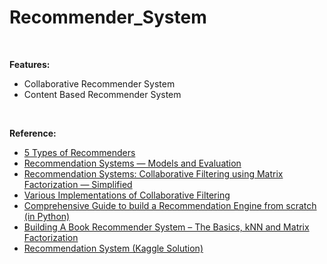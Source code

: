 # Recommender_System

<br/>

<b>Features:</b>
+ Collaborative Recommender System
+ Content Based Recommender System

<br/>

<b>Reference:</b>
* [5 Types of Recommenders](https://www.datasciencecentral.com/profiles/blogs/5-types-of-recommenders)
* [Recommendation Systems — Models and Evaluation](https://towardsdatascience.com/recommendation-systems-models-and-evaluation-84944a84fb8e)
* [Recommendation Systems: Collaborative Filtering using Matrix Factorization — Simplified](https://medium.com/sfu-big-data/recommendation-systems-collaborative-filtering-using-matrix-factorization-simplified-2118f4ef2cd3)
* [Various Implementations of Collaborative Filtering](https://towardsdatascience.com/various-implementations-of-collaborative-filtering-100385c6dfe0)
* [Comprehensive Guide to build a Recommendation Engine from scratch (in Python)](https://www.analyticsvidhya.com/blog/2018/06/comprehensive-guide-recommendation-engine-python/)
* [Building A Book Recommender System – The Basics, kNN and Matrix Factorization](https://datascienceplus.com/building-a-book-recommender-system-the-basics-knn-and-matrix-factorization/)
* [Recommendation System (Kaggle Solution)](https://www.kaggle.com/ibtesama/getting-started-with-a-movie-recommendation-system)

